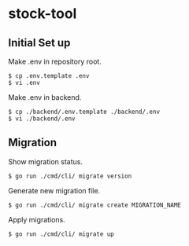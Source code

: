 # stock-tool

## Initial Set up

Make .env in repository root.

    $ cp .env.template .env
    $ vi .env

Make .env in backend.

    $ cp ./backend/.env.template ./backend/.env
    $ vi ./backend/.env

## Migration

Show migration status.

    $ go run ./cmd/cli/ migrate version

Generate new migration file.

    $ go run ./cmd/cli/ migrate create MIGRATION_NAME

Apply migrations.

    $ go run ./cmd/cli/ migrate up

